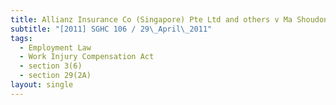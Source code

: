 ```yaml
---
title: Allianz Insurance Co (Singapore) Pte Ltd and others v Ma Shoudong and another
subtitle: "[2011] SGHC 106 / 29\_April\_2011"
tags:
  - Employment Law
  - Work Injury Compensation Act
  - section 3(6)
  - section 29(2A)
layout: single
---
```


